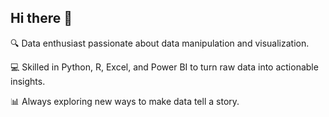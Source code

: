 ## Hi there 👋

🔍 Data enthusiast passionate about data manipulation and visualization.

💻 Skilled in Python, R, Excel, and Power BI to turn raw data into actionable insights.

📊 Always exploring new ways to make data tell a story.
